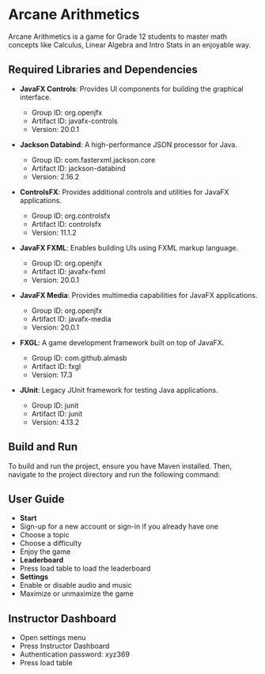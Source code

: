 # Arcane Arithmetics
Arcane Arithmetics is a game for Grade 12 students to master math concepts like Calculus, Linear Algebra and Intro Stats in an enjoyable way.
## Required Libraries and Dependencies
- **JavaFX Controls**: Provides UI components for building the graphical interface.
  - Group ID: org.openjfx
  - Artifact ID: javafx-controls
  - Version: 20.0.1

- **Jackson Databind**: A high-performance JSON processor for Java.
  - Group ID: com.fasterxml.jackson.core
  - Artifact ID: jackson-databind
  - Version: 2.16.2

- **ControlsFX**: Provides additional controls and utilities for JavaFX applications.
  - Group ID: org.controlsfx
  - Artifact ID: controlsfx
  - Version: 11.1.2

- **JavaFX FXML**: Enables building UIs using FXML markup language.
  - Group ID: org.openjfx
  - Artifact ID: javafx-fxml
  - Version: 20.0.1

- **JavaFX Media**: Provides multimedia capabilities for JavaFX applications.
  - Group ID: org.openjfx
  - Artifact ID: javafx-media
  - Version: 20.0.1

- **FXGL**: A game development framework built on top of JavaFX.
  - Group ID: com.github.almasb
  - Artifact ID: fxgl
  - Version: 17.3

- **JUnit**: Legacy JUnit framework for testing Java applications.
  - Group ID: junit
  - Artifact ID: junit
  - Version: 4.13.2

## Build and Run

To build and run the project, ensure you have Maven installed. Then, navigate to the project directory and run the following command: 

## User Guide
- **Start**
 - Sign-up for a new account or sign-in if you already have one
 - Choose a topic
 - Choose a difficulty
 - Enjoy the game
- **Leaderboard**
 - Press load table to load the leaderboard
- **Settings**
 - Enable or disable audio and music
 - Maximize or unmaximize the game

## Instructor Dashboard

- Open settings menu
- Press Instructor Dashboard
- Authentication password: xyz369
- Press load table